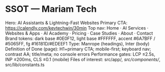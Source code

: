 # SSOT — Mariam Tech

Hero: AI Assistants & Lightning-Fast Websites
Primary CTA: https://calendly.com/kevtechwin/30min
Top nav: Home · AI Services · Websites & Apps · AI Academy · Pricing · Case Studies · About · Contact
Brand tokens: dark base #0E0F12, light base #FFFFFF, accent #6A7BFF / #5065FF, fg #16181D/#EDEEF1
Type: Manrope (headings), Inter (body)
Definition of Done (page): H1+primary CTA; mobile-first; keyboard nav; contrast AA; title/meta; no console errors
Performance gates: LCP ≤2.5s, INP ≤200ms, CLS ≤0.1 (mobile)
Files of interest: src/app/_, src/components/_, src/lib/constants.ts
